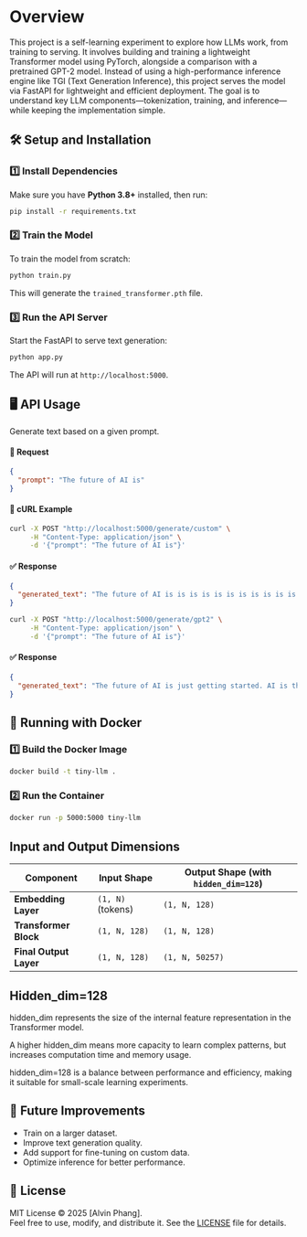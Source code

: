 # Overview
This project is a self-learning experiment to explore how LLMs work, from training to serving. It involves building and training a lightweight Transformer model using PyTorch, alongside a comparison with a pretrained GPT-2 model.  Instead of using a high-performance inference engine like TGI (Text Generation Inference), this project serves the model via FastAPI for lightweight and efficient deployment. The goal is to understand key LLM components—tokenization, training, and inference—while keeping the implementation simple. 


## 🛠️ Setup and Installation

### **1️⃣ Install Dependencies**

Make sure you have **Python 3.8+** installed, then run:

```bash
pip install -r requirements.txt
```

### **2️⃣ Train the Model**

To train the model from scratch:

```bash
python train.py
```

This will generate the `trained_transformer.pth` file.

### **3️⃣ Run the API Server**

Start the FastAPI to serve text generation:

```bash
python app.py
```

The API will run at `http://localhost:5000`.


## 🖥️ API Usage

Generate text based on a given prompt.

#### **📝 Request**

```json
{
  "prompt": "The future of AI is"
}
```

#### **📌 cURL Example**

```bash
curl -X POST "http://localhost:5000/generate/custom" \
     -H "Content-Type: application/json" \
     -d '{"prompt": "The future of AI is"}'
```

#### **✅ Response**

```json
{
  "generated_text": "The future of AI is is is is is is is is is is is is is is is is is is is is is"
}
```

```bash
curl -X POST "http://localhost:5000/generate/gpt2" \
     -H "Content-Type: application/json" \
     -d '{"prompt": "The future of AI is"}'
```

#### **✅ Response**

```json
{
  "generated_text": "The future of AI is just getting started. AI is the future of artificial intelligence; it is the future of learning in AI. It is the future of artificial intelligence."
}
```


## 🐳 Running with Docker

### **1️⃣ Build the Docker Image**

```bash
docker build -t tiny-llm .
```

### **2️⃣ Run the Container**

```bash
docker run -p 5000:5000 tiny-llm
```

## **Input and Output Dimensions**
| Component | Input Shape | Output Shape (with `hidden_dim=128`) |
|-----------|------------|----------------------------------|
| **Embedding Layer** | `(1, N)` (tokens) | `(1, N, 128)` |
| **Transformer Block** | `(1, N, 128)` | `(1, N, 128)` |
| **Final Output Layer** | `(1, N, 128)` | `(1, N, 50257)` |

## Hidden_dim=128

hidden_dim represents the size of the internal feature representation in the Transformer model.

A higher hidden_dim means more capacity to learn complex patterns, but increases computation time and memory usage.

hidden_dim=128 is a balance between performance and efficiency, making it suitable for small-scale learning experiments.


## 🎯 Future Improvements

- Train on a larger dataset.
- Improve text generation quality.
- Add support for fine-tuning on custom data.
- Optimize inference for better performance.


## 📜 License

MIT License © 2025 [Alvin Phang].  
Feel free to use, modify, and distribute it. See the [LICENSE](LICENSE) file for details.


